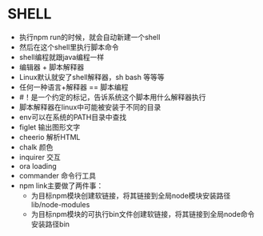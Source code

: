 # SHELL
* 执行npm run的时候，就会自动新建一个shell
* 然后在这个shell里执行脚本命令
* shell编程就跟java编程一样
* 编辑器 + 脚本解释器
* Linux默认就安了shell解释器，sh bash 等等等
* 任何一种语言+解释器 == 脚本编程
* #！是一个约定的标记，告诉系统这个脚本用什么解释器执行
* 脚本解释器在linux中可能被安装于不同的目录
* env可以在系统的PATH目录中查找
* figlet 输出图形文字
* cheerio 解析HTML
* chalk 颜色
* inquirer 交互
* ora loading
* commander 命令行工具
* npm link主要做了两件事：
  * 为目标npm模块创建软链接，将其链接到全局node模块安装路径lib/node-modules
  * 为目标npm模块的可执行bin文件创建软链接，将其链接到全局node命令安装路径bin

